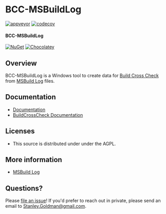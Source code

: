 # BCC-MSBuildLog

[![appveyor](https://ci.appveyor.com/api/projects/status/github/justaprogrammer/bcc-msbuildlog?svg=true&branch=master)](https://ci.appveyor.com/project/JustAProgrammer/bcc-msbuildlog)
[![codecov](https://codecov.io/gh/justaprogrammer/bcc-msbuildlog/branch/master/graph/badge.svg)](https://codecov.io/gh/justaprogrammer/bcc-msbuildlog)

#### BCC-MSBuildLog
[![NuGet](http://img.shields.io/nuget/v/bcc-msbuildlog.svg)](https://www.nuget.org/packages/bcc-msbuildlog)
[![Chocolatey](https://img.shields.io/chocolatey/v/bcc-msbuildlog.svg)](https://chocolatey.org/packages/BCC-MSBuildLog)

## Overview
BCC-MSBuildLog is a Windows tool to create data for [Build Cross Check](https://github.com/justaprogrammer/BuildCrossCheck) from [MSBuild Log](http://msbuildlog.com/) files.

## Documentation
- [Documentation](docs/readme.md)
- [BuildCrossCheck Documentation](https://github.com/justaprogrammer/BuildCrossCheck/blob/master/docs/readme.md)

## Licenses
- This source is distributed under under the AGPL.

## More information
- [MSBuild Log](http://msbuildlog.com/)

## Questions?

Please [file an issue](https://github.com/justaprogrammer/BuildCrossCheck/issues/new/choose)! If you'd prefer to reach out in private, please send an email to Stanley.Goldman@gmail.com.

